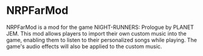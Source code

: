 # NRPFarMod
NRPFarMod is a mod for the game NIGHT-RUNNERS: Prologue by PLANET JEM. This mod allows players to import their own custom music into the game, enabling them to listen to their personalized songs while playing. The game's audio effects will also be applied to the custom music.

